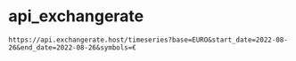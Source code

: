 # api_exchangerate

```
https://api.exchangerate.host/timeseries?base=EURO&start_date=2022-08-26&end_date=2022-08-26&symbols=€
```
